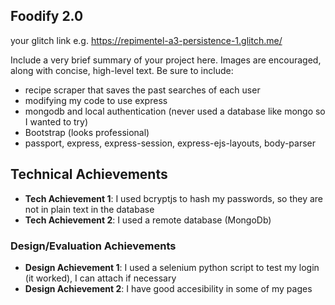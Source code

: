 

## Foodify 2.0

your glitch link e.g. https://repimentel-a3-persistence-1.glitch.me/

Include a very brief summary of your project here. Images are encouraged, along with concise, high-level text. Be sure to include:

- recipe scraper that saves the past searches of each user
- modifying my code to use express
- mongodb and local authentication (never used a database like mongo so I wanted to try)
- Bootstrap (looks professional)
- passport, express, express-session, express-ejs-layouts, body-parser

## Technical Achievements
- **Tech Achievement 1**: I used bcryptjs to hash my passwords, so they are not in plain text in the database
- **Tech Achievement 2**: I used a remote database (MongoDb)

### Design/Evaluation Achievements
- **Design Achievement 1**: I used a selenium python script to test my login (it worked), I can attach if necessary
- **Design Achievement 2**: I have good accesibility in some of my pages
